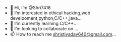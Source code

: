 - 👋 Hi, I’m @Shri7418
- 👀 I’m interested in ethical hacking,web develpoment,python,C/C++,java...
- 🌱 I’m currently learning C/C++..
- 💞️ I’m looking to collaborate on ...
- 📫 How to reach me shristiyadav640@gmail.com...

<!---
Shri7418/Shri7418 is a ✨ special ✨ repository because its `README.md` (this file) appears on your GitHub profile.
You can click the Preview link to take a look at your changes.
--->
